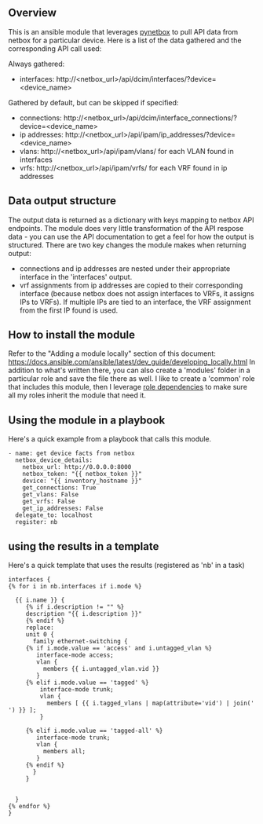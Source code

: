 ## Overview
This is an ansible module that leverages [pynetbox](https://github.com/digitalocean/pynetbox) to pull API data from netbox for a particular device. Here is a list of the data gathered and the corresponding API call used:

Always gathered:
* interfaces: http://<netbox_url>/api/dcim/interfaces/?device=<device_name>

Gathered by default, but can be skipped if specified:
* connections: http://<netbox_url>/api/dcim/interface_connections/?device=<device_name>
* ip addresses: http://<netbox_url>/api/ipam/ip_addresses/?device=<device_name>
* vlans: http://<netbox_url>/api/ipam/vlans/<id> for each VLAN found in interfaces
* vrfs: http://<netbox_url>/api/ipam/vrfs/<id> for each VRF found in ip addresses

## Data output structure
The output data is returned as a dictionary with keys mapping to netbox API endpoints. The module does very little transformation of the API respose data - you can use the API documentation to get a feel for how the output is structured. There are two key changes the module makes when returning output:
* connections and ip addresses are nested under their appropriate interface in the 'interfaces' output.
* vrf assignments from ip addresses are copied to their corresponding interface (because netbox does not assign interfaces to VRFs, it assigns IPs to VRFs). If multiple IPs are tied to an interface, the VRF assignment from the first IP found is used.

## How to install the module
Refer to the "Adding a module locally" section of this document:
https://docs.ansible.com/ansible/latest/dev_guide/developing_locally.html
In addition to what's written there, you can also create a 'modules' folder in a particular role and save the file there as well. I like to create a 'common' role that includes this module, then I leverage [role dependencies](https://docs.ansible.com/ansible/latest/user_guide/playbooks_reuse_roles.html#role-dependencies) to make sure all my roles inherit the module that need it.

## Using the module in a playbook
Here's a quick example from a playbook that calls this module.
```
- name: get device facts from netbox
  netbox_device_details:
    netbox_url: http://0.0.0.0:8000
    netbox_token: "{{ netbox_token }}"
    device: "{{ inventory_hostname }}"
    get_connections: True
    get_vlans: False
    get_vrfs: False
    get_ip_addresses: False
  delegate_to: localhost
  register: nb
```
## using the results in a template
Here's a quick template that uses the results (registered as 'nb' in a task)
```
interfaces {
{% for i in nb.interfaces if i.mode %}

  {{ i.name }} {
     {% if i.description != "" %}
     description "{{ i.description }}"
     {% endif %}
     replace:
     unit 0 {
       family ethernet-switching {
     {% if i.mode.value == 'access' and i.untagged_vlan %}
        interface-mode access;
        vlan {
          members {{ i.untagged_vlan.vid }}
        }
     {% elif i.mode.value == 'tagged' %}
         interface-mode trunk;
         vlan {
           members [ {{ i.tagged_vlans | map(attribute='vid') | join(' ') }} ];
         }

     {% elif i.mode.value == 'tagged-all' %}
        interface-mode trunk;
        vlan {
          members all;
        }
     {% endif %}
       }
     }


  }
{% endfor %}
}
```
